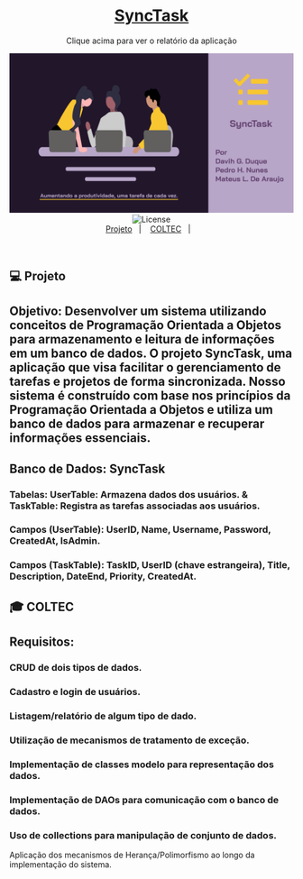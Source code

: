 <h1 align="center">
  <a href="./public/SyncTask.pdf" target="_blank"> SyncTask </a>
 
</h1>

<p align="center"> Clique acima para ver o relatório da aplicação</p>

 
<p align="center">
  <img src="./public/Capa.png" alt="Form page image" />
  <img alt="License" src="https://img.shields.io/static/v1?label=license&message=MIT&color=49AA26&labelColor=000000">
  
  <br>
  <a href="#-projeto">Projeto</a>&nbsp;&nbsp;&nbsp;|&nbsp;&nbsp;&nbsp;
  <a href="#-coltec">COLTEC</a>&nbsp;&nbsp;&nbsp;|&nbsp;&nbsp;&nbsp;
  
</p>

</br>

## 💻 Projeto
## Objetivo:  Desenvolver um sistema utilizando conceitos de Programação Orientada a Objetos para armazenamento e leitura de informações em um banco de dados. O projeto SyncTask, uma aplicação que visa facilitar o gerenciamento de tarefas e projetos de forma sincronizada. Nosso sistema é construído com base nos princípios da Programação Orientada a Objetos e utiliza um banco de dados para armazenar e recuperar informações essenciais.

## Banco de Dados: SyncTask
### Tabelas: UserTable: Armazena dados dos usuários. & TaskTable: Registra as tarefas associadas aos usuários.

### Campos (UserTable): UserID, Name, Username, Password, CreatedAt, IsAdmin.
### Campos (TaskTable): TaskID, UserID (chave estrangeira), Title, Description, DateEnd, Priority, CreatedAt.

## 🎓 COLTEC
## Requisitos:
### CRUD de dois tipos de dados.

### Cadastro e login de usuários.

### Listagem/relatório de algum tipo de dado.

### Utilização de mecanismos de tratamento de exceção.

### Implementação de classes modelo para representação dos dados.

### Implementação de DAOs para comunicação com o banco de dados.

### Uso de collections para manipulação de conjunto de dados.
Aplicação dos mecanismos de Herança/Polimorfismo ao longo da implementação do sistema.
